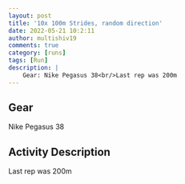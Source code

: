 ```yaml
---
layout: post
title: '10x 100m Strides, random direction'
date: 2022-05-21 10:2:11
author: multishiv19
comments: true
category: [runs]
tags: [Run]
description: |
    Gear: Nike Pegasus 38<br/>Last rep was 200m
---
```


## Gear
Nike Pegasus 38

## Activity Description
Last rep was 200m


<div width='100%' class='strava-embed-placeholder' data-embed-type='activity' data-embed-id='7175747399'></div>
<script src='https://strava-embeds.com/embed.js'></script>
